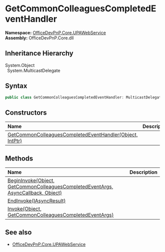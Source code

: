 # GetCommonColleaguesCompletedEventHandler
  

**Namespace:** [OfficeDevPnP.Core.UPAWebService](OfficeDevPnP.Core.UPAWebService.md)  
**Assembly:** OfficeDevPnP.Core.dll  
## Inheritance Hierarchy
System.Object  
&ensp;System.MulticastDelegate  
## Syntax
```C#
public class GetCommonColleaguesCompletedEventHandler: MulticastDelegate
```
## Constructors
|**Name**|**Description**|
|:-----|:-----|
| [GetCommonColleaguesCompletedEventHandler(Object, IntPtr)](OfficeDevPnP.Core.UPAWebService.GetCommonColleaguesCompletedEventHandler.ctor1.md) |  
## Methods
|**Name**|**Description**|
|:-----|:-----|
| [BeginInvoke(Object, GetCommonColleaguesCompletedEventArgs, AsyncCallback, Object)](OfficeDevPnP.Core.UPAWebService.GetCommonColleaguesCompletedEventHandler.c53d14d4.md) | 
| [EndInvoke(IAsyncResult)](OfficeDevPnP.Core.UPAWebService.GetCommonColleaguesCompletedEventHandler.c9867657.md) | 
| [Invoke(Object, GetCommonColleaguesCompletedEventArgs)](OfficeDevPnP.Core.UPAWebService.GetCommonColleaguesCompletedEventHandler.c11acd60.md) | 
## See also
- [OfficeDevPnP.Core.UPAWebService](OfficeDevPnP.Core.UPAWebService.md)
